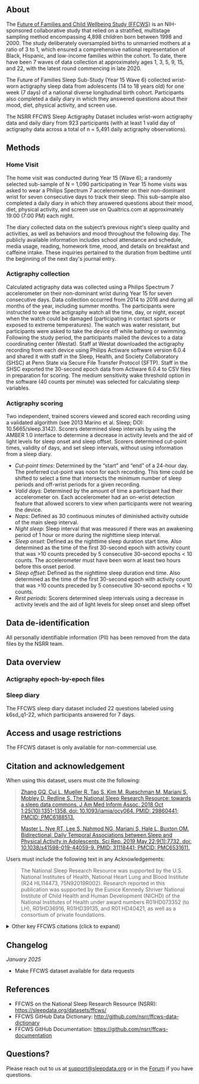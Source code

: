 ## About

The [Future of Families and Child Wellbeing Study (FFCWS)](https://ffcws.princeton.edu/) is an NIH-sponsored collaborative study that relied on a stratified, multistage sampling method encompassing 4,898 children born between 1998 and 2000. The study deliberately oversampled births to unmarried mothers at a ratio of 3 to 1, which ensured a comprehensive national representation of Black, Hispanic, and low-income families within the cohort. To date, there have been 7 waves of data collection at approximately ages 1, 3, 5, 9, 15, and 22, with the latest round commencing in late 2020. 

The Future of Families Sleep Sub-Study (Year 15 Wave 6) collected wrist-worn actigraphy sleep data from adolescents (14 to 18 years old) for one week (7 days) of a national diverse longitudinal birth cohort. Participants also completed a daily diary in which they answered questions about their mood, diet, physical activity, and screen use.

The NSRR FFCWS Sleep Actigraphy Dataset includes wrist-worn actigraphy data and daily diary from 923 participants (with at least 1 valid day of actigraphy data across a total of n = 5,491 daily actigraphy observations).

## Methods

### Home Visit

The home visit was conducted during Year 15 (Wave 6); a randomly selected sub-sample of N = 1,090 participating in Year 15 home visits was asked to wear a Philips Spectrum 7 accelerometer on their non-dominant wrist for seven consecutive days to track their sleep. This sub-sample also completed a daily diary in which they answered questions about their mood, diet, physical activity, and screen use on Qualtrics.com at approximately 19:00 (7:00 PM) each night.

The diary collected data on the subject’s previous night's sleep quality and activities, as well as behaviors and mood throughout the following day. The publicly available information includes school attendance and schedule, media usage, reading, homework time, mood, and details on breakfast and caffeine intake. These inquiries pertained to the duration from bedtime until the beginning of the next day's journal entry.

### Actigraphy collection

Calculated actigraphy data was collected using a Philips Spectrum 7 accelerometer on their non-dominant wrist during Year 15 for seven consecutive days. Data collection occurred from 2014 to 2016 and during all months of the year, including summer months. The participants were instructed to wear the actigraphy watch all the time, day, or night, except when the watch could be damaged (participating in contact sports or exposed to extreme temperatures). The watch was water resistant, but participants were asked to take the device off while bathing or swimming. Following the study period, the participants mailed the devices to a data coordinating center (Westat). Staff at Westat downloaded the actigraphy recording from each device using Philips Actiware software version 6.0.4 and shared it with staff in the Sleep, Health, and Society Collaboratory (SHSC) at Penn State via Secure File Transfer Protocol (SFTP). Staff in the SHSC exported the 30-second epoch data from Actiware 6.0.4 to CSV files in preparation for scoring. The medium sensitivity wake threshold option in the software (40 counts per minute) was selected for calculating sleep variables.

### Actigraphy scoring

Two independent, trained scorers viewed and scored each recording using a validated algorithm (see 2013 Marino et al. Sleep; DOI: 10.5665/sleep.3142). Scorers determined sleep intervals by using the AMBER 1.0 interface to determine a decrease in activity levels and the aid of light levels for sleep onset and sleep offset. Scorers determined cut-point times, validity of days, and set sleep intervals, without using information from a sleep diary. 

- _Cut-point times_: Determined by the “start” and “end” of a 24-hour day. The preferred cut-point was noon for each recording. This time could be shifted to select a time that intersects the minimum number of sleep periods and off-wrist periods for a given recording.
- _Valid days_: Determined by the amount of time a participant had their accelerometer on. Each accelerometer had an on-wrist detection feature that allowed scorers to view when participants were not wearing the device.
- _Naps_: Defined as 30 continuous minutes of diminished activity outside of the main sleep interval. 
- _Night sleep_: Sleep interval that was measured if there was an awakening period of 1 hour or more during the nighttime sleep interval.
- _Sleep onset_: Defined as the nighttime sleep duration start time. Also determined as the time of the first 30-second epoch with activity count that was >10 counts preceded by 5 consecutive 30-second epochs < 10 counts. The accelerometer must have been worn at least two hours before this onset period.
- _Sleep offset_: Defined as the nighttime sleep duration end time. Also determined as the time of the first 30-second epoch with activity count that was >10 counts preceded by 5 consecutive 30-second epochs < 10 counts.
- _Rest periods_: Scorers determined sleep intervals using a decrease in activity levels and the aid of light levels for sleep onset and sleep offset

## Data de-identification

All personally identifiable information (PII) has been removed from the data files by the NSRR team.

## Data overview

### Actigraphy epoch-by-epoch files

### Sleep diary

The FFCWS sleep diary dataset included 22 questions labeled using k6sd_q1-22, which participants answered for 7 days.

## Access and usage restrictions

The FFCWS dataset is only available for non-commercial use.

## Citation and acknowledgement

When using this dataset, users must cite the following:

> [Zhang GQ, Cui L, Mueller R, Tao S, Kim M, Rueschman M, Mariani S, Mobley D, Redline S. The National Sleep Research Resource: towards a sleep data commons. J Am Med Inform Assoc. 2018 Oct 1;25(10):1351-1358. doi: 10.1093/jamia/ocy064. PMID: 29860441; PMCID: PMC6188513.](https://pubmed.ncbi.nlm.nih.gov/29860441/)
> 
> [Master L, Nye RT, Lee S, Nahmod NG, Mariani S, Hale L, Buxton OM. Bidirectional, Daily Temporal Associations between Sleep and Physical Activity in Adolescents. Sci Rep. 2019 May 22;9(1):7732. doi: 10.1038/s41598-019-44059-9. PMID: 31118441; PMCID: PMC6531611.](https://pubmed.ncbi.nlm.nih.gov/31118441/)

Users must include the following text in any Acknowledgements:

> The National Sleep Research Resource was supported by the U.S. National Institutes of Health, National Heart Lung and Blood Institute (R24 HL114473, 75N92019R002). Research reported in this publication was supported by the Eunice Kennedy Shriver National Institute of Child Health and Human Development (NICHD) of the National Institutes of Health under award numbers R01HD073352 (to LH), R01HD36916, R01HD39135, and R01 HD40421, as well as a consortium of private foundations.

<details>
<summary>Other key FFCWS citations (click to expand)</summary>
<br>
<ul>
	<li>
		<a href="https://pubmed.ncbi.nlm.nih.gov/37138384/" target="_blank">Master L, Nahmod NG, Mathew GM, Hale L, Chang AM, Buxton OM. Why so slangry (sleepy and angry)? Shorter sleep duration and lower sleep efficiency predict worse next-day mood in adolescents. J Adolesc. 2023 Aug;95(6):1140-1151. doi: 10.1002/jad.12182. Epub 2023 May 3. PMID: 37138384; PMCID: PMC10524335.</a>
	<li>
		<a href="https://pubmed.ncbi.nlm.nih.gov/35010906/" target="_blank">Mathew GM, Reichenberger DA, Master L, Buxton OM, Chang AM, Hale L. Too Jittery to Sleep? Temporal Associations of Actigraphic Sleep and Caffeine in Adolescents. Nutrients. 2021 Dec 23;14(1):31. doi: 10.3390/nu14010031. PMID: 35010906; PMCID: PMC8746933.
	<li>
		<a href="https://pubmed.ncbi.nlm.nih.gov/35715858/" target="_blank">Mathew GM, Reichenberger DA, Master L, Buxton OM, Hale L, Chang AM. Worse sleep health predicts less frequent breakfast consumption among adolescents in a micro-longitudinal analysis. Int J Behav Nutr Phys Act. 2022 Jun 17;19(1):70. doi: 10.1186/s12966-022-01265-5. PMID: 35715858; PMCID: PMC9205101.</a>
	<li>
		<a href="https://pubmed.ncbi.nlm.nih.gov/37410005/" target="_blank">Mathew GM, Reichenberger DA, Master L, Buxton OM, Chang AM, Hale L. Actigraphic Sleep Variability is Associated With Lower Positive Mood in Adolescents. J Adolesc Health. 2023 Sep;73(3):478-485. doi: 10.1016/j.jadohealth.2023.04.019. Epub 2023 Jul 6. PMID: 37410005; PMCID: PMC10524712.</a>
	<li>
		<a href="https://pubmed.ncbi.nlm.nih.gov/29157638/" target="_blank">Nahmod NG, Lee S, Buxton OM, Chang AM, Hale L. High school start times after 8:30 am are associated with later wake times and longer time in bed among teens in a national urban cohort study. Sleep Health. 2017 Dec;3(6):444-450. doi: 10.1016/j.sleh.2017.09.004. Epub 2017 Oct 16. PMID: 29157638; PMCID: PMC5726563.</a>
	<li>
		<a href="https://pubmed.ncbi.nlm.nih.gov/30395345/" target="_blank">Nahmod NG, Lee S, Master L, Chang AM, Hale L, Buxton OM. Later high school start times associated with longer actigraphic sleep duration in adolescents. Sleep. 2019 Feb 1;42(2):zsy212. doi: 10.1093/sleep/zsy212. PMID: 30395345; PMCID: PMC6369724.</a>

</ul>

</details>

## Changelog

*January 2025*

- Make FFCWS dataset available for data requests

## References

- FFCWS on the National Sleep Research Resource (NSRR): https://sleepdata.org/datasets/ffcws/
- FFCWS GitHub Data Dictionary: http://github.com/nsrr/ffcws-data-dictionary
- FFCWS GitHub Documentation: https://github.com/nsrr/ffcws-documentation

## Questions?

Please reach out to us at support@sleepdata.org or in the [Forum](https://sleepdata.org/forum) if you have questions.
